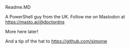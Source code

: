 Readme.MD

A PowerShell guy from the UK. Follow me on Mastodon at https://masto.ai/@doctordns

More here later!


And a tip of the hat to https://github.com/simonw
